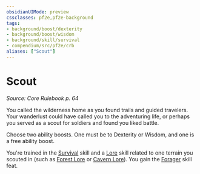```yaml
---
obsidianUIMode: preview
cssclasses: pf2e,pf2e-background
tags:
- background/boost/dexterity
- background/boost/wisdom
- background/skill/survival
- compendium/src/pf2e/crb
aliases: ["Scout"]
---
```

# Scout
*Source: Core Rulebook p. 64*  

You called the wilderness home as you found trails and guided travelers. Your wanderlust could have called you to the adventuring life, or perhaps you served as a scout for soldiers and found you liked battle.

Choose two ability boosts. One must be to Dexterity or Wisdom, and one is a free ability boost.

You're trained in the [Survival](compendium/skills.md#Survival) skill and a [Lore](compendium/skills.md#Lore) skill related to one terrain you scouted in (such as [Forest Lore](compendium/skills.md#Lore) or [Cavern Lore](compendium/skills.md#Lore)). You gain the [Forager](compendium/feats/forager.md) skill feat.